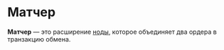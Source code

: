 # Матчер

**Матчер** — это расширение [ноды](/blockchain/node.md), которое объединяет два ордера в транзакцию обмена.
